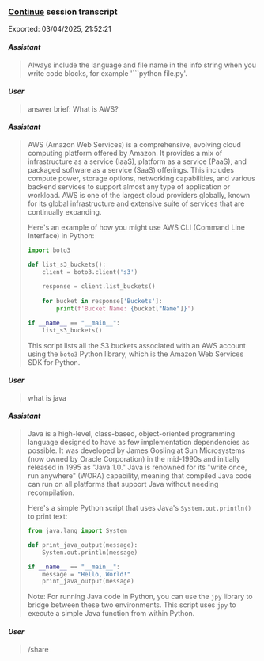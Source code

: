 ### [Continue](https://continue.dev) session transcript
 Exported: 03/04/2025, 21:52:21

#### _Assistant_

> Always include the language and file name in the info string when you write code blocks, for example '```python file.py'.

#### _User_

> answer brief: What is AWS?

#### _Assistant_

> AWS (Amazon Web Services) is a comprehensive, evolving cloud computing platform offered by Amazon. It provides a mix of infrastructure as a service (IaaS), platform as a service (PaaS), and packaged software as a service (SaaS) offerings. This includes compute power, storage options, networking capabilities, and various backend services to support almost any type of application or workload. AWS is one of the largest cloud providers globally, known for its global infrastructure and extensive suite of services that are continually expanding.
> 
> Here's an example of how you might use AWS CLI (Command Line Interface) in Python:
> 
> ```python
> import boto3
> 
> def list_s3_buckets():
>     client = boto3.client('s3')
>     
>     response = client.list_buckets()
>     
>     for bucket in response['Buckets']:
>         print(f'Bucket Name: {bucket["Name"]}')
> 
> if __name__ == "__main__":
>     list_s3_buckets()
> ```
> This script lists all the S3 buckets associated with an AWS account using the `boto3` Python library, which is the Amazon Web Services SDK for Python.

#### _User_

> what is java

#### _Assistant_

> Java is a high-level, class-based, object-oriented programming language designed to have as few implementation dependencies as possible. It was developed by James Gosling at Sun Microsystems (now owned by Oracle Corporation) in the mid-1990s and initially released in 1995 as "Java 1.0." Java is renowned for its "write once, run anywhere" (WORA) capability, meaning that compiled Java code can run on all platforms that support Java without needing recompilation.
> 
> Here's a simple Python script that uses Java's `System.out.println()` to print text:
> 
> 
> ```python
> from java.lang import System
> 
> def print_java_output(message):
>     System.out.println(message)
> 
> if __name__ == "__main__":
>     message = "Hello, World!"
>     print_java_output(message)
> ```
> 
> Note: For running Java code in Python, you can use the `jpy` library to bridge between these two environments. This script uses `jpy` to execute a simple Java function from within Python.

#### _User_

> /share 